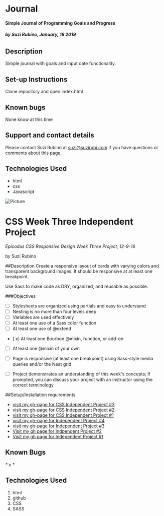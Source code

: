 # Journal
#### Simple Journal of Programming Goals and Progress
###### _**by Suzi Rubino, January, 18 2019**_



## Description

Simple journal with goals and input date functionality.


## Set-up Instructions

Clone repository and open index.html


## Known bugs

None know at this time

## Support and contact details

Please contact Suzi Rubino at suzi@suzirubi.com if you have questions or comments about this page.

## Technologies Used

- html
- css
- Javascript

![Picture](../img/journalScreenShot1-18-19.png)


# CSS Week Three Independent Project
_*Epicodus CSS Responsive Design Week Three Project, 12-9-16*_

by Suzi Rubino

##Description
Create a responsive layout of cards with varying colors and transparent background images. It should be responsive at at least one breakpoint.

Use Sass to make code as DRY, organized, and reusable as possible.

###Objectives
- [  ] Stylesheets are organized using partials and easy to understand
- [  ] Nesting is no more than four levels deep
- [  ] Variables are used effectively
- [  ] At least one use of a Sass color function
- [  ] At least one use of @extend
- [ x] At least one Bourbon @mixin, function, or add-on
- [  ] At least one @mixin of your own
- [  ] Page is responsive (at least one breakpoint) using Sass-style media queries and/or the Neat grid
- [  ] Project demonstrates an understanding of this week's concepts; If prompted, you can discuss your project with an instructor using the correct terminology


##Setup/Installation requirements
* [visit my gh-page for CSS Independent Project #3](https://rawgit.com/suzirubi/tarot/master/index.html)
* [visit my gh-page for CSS Independent Project #2](https://rawgit.com/suzirubi/thinkGoogle/master/index.html)
* [visit my gh-page for CSS Independent Project #1](https://rawgit.com/suzirubi/climbing/master/index.html)
* [visit my gh-page for Independent Project #4](https://rawgit.com/suzirubi/pizza/master/index.html)
* [visit my gh-page for Independent Project #3](https://rawgit.com/suzirubi/ping-pong/master/index.html)
* [Visit my gh page for Indpendent Project #2](https://rawgit.com/suzirubi/Independent-Project-Week-2/master/index.html)
* [Visit my gh page for Independent Project #1](https://rawgit.com/suzirubi/portfolioFix/master/index.html)

## Known Bugs
_* x *_


## Technologies Used

1. html
2. github
3. CSS
4. SASS
